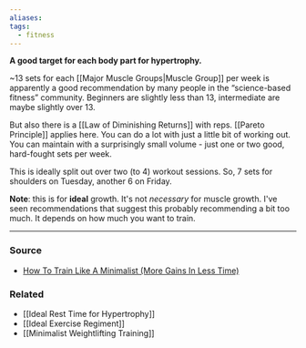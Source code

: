 ```yaml
---
aliases: 
tags:
  - fitness
---
```

**A good target for each body part for hypertrophy.**

~13 sets for each [[Major Muscle Groups|Muscle Group]] per week is apparently a good recommendation by many people in the “science-based fitness” community. Beginners are slightly less than 13, intermediate are maybe slightly over 13. 

But also there is a [[Law of Diminishing Returns]] with reps. [[Pareto Principle]] applies here. You can do a lot with just a little bit of working out. You can maintain with a surprisingly small volume - just one or two good, hard-fought sets per week.

This is ideally split out over two (to 4) workout sessions. So, 7 sets for shoulders on Tuesday, another 6 on Friday. 

**Note**: this is for **ideal** growth. It's not *necessary* for muscle growth. I've seen recommendations that suggest this probably recommending a bit too much. It depends on how much you want to train. 

---

### Source
- [How To Train Like A Minimalist (More Gains In Less Time)](https://youtu.be/xc4OtzAnVMI)

### Related
- [[Ideal Rest Time for Hypertrophy]] 
- [[Ideal Exercise Regiment]]
- [[Minimalist Weightlifting Training]]